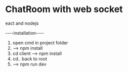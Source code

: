 # ChatRoom with web socket
eact and nodejs

----installation----
1. open cmd in project folder
2. --> npm install
3. cd client --> npm install
4. cd.. back to root
5. --> npm run dev
